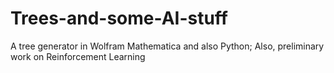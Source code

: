 # Trees-and-some-AI-stuff
A tree generator in Wolfram Mathematica and also Python; Also, preliminary work on Reinforcement Learning
